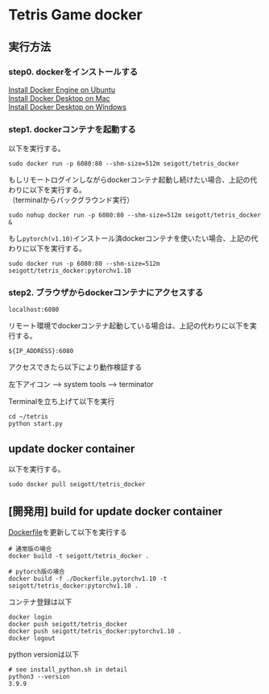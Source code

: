 # Tetris Game docker

## 実行方法

### step0. dockerをインストールする

[Install Docker Engine on Ubuntu](https://docs.docker.com/engine/install/ubuntu) <br>
[Install Docker Desktop on Mac](https://docs.docker.com/docker-for-mac/install/) <br>
[Install Docker Desktop on Windows](https://docs.docker.com/docker-for-windows/install/) <br>

### step1. dockerコンテナを起動する

以下を実行する。

```
sudo docker run -p 6080:80 --shm-size=512m seigott/tetris_docker
```

もしリモートログインしながらdockerコンテナ起動し続けたい場合、上記の代わりに以下を実行する。<br>
（terminalからバックグラウンド実行）<br>

```
sudo nohup docker run -p 6080:80 --shm-size=512m seigott/tetris_docker &
```

もし`pytorch(v1.10)`インストール済dockerコンテナを使いたい場合、上記の代わりに以下を実行する。<br>

```
sudo docker run -p 6080:80 --shm-size=512m seigott/tetris_docker:pytorchv1.10
```

### step2. ブラウザからdockerコンテナにアクセスする

```
localhost:6080
```

リモート環境でdockerコンテナ起動している場合は、上記の代わりに以下を実行する。<br>

```
${IP_ADDRESS}:6080
```

アクセスできたら以下により動作検証する

左下アイコン --> system tools --> terminator

Terminalを立ち上げて以下を実行

```
cd ~/tetris
python start.py
```

## update docker container

以下を実行する。

```
sudo docker pull seigott/tetris_docker
```

## [開発用] build for update docker container

[Dockerfile](./Dockerfile)を更新して以下を実行する

```
# 通常版の場合
docker build -t seigott/tetris_docker .

# pytorch版の場合
docker build -f ./Dockerfile.pytorchv1.10 -t seigott/tetris_docker:pytorchv1.10 .
```

コンテナ登録は以下

```
docker login
docker push seigott/tetris_docker
docker push seigott/tetris_docker:pytorchv1.10 .
docker logout
```

python versionは以下

```
# see install_python.sh in detail
python3 --version
3.9.9
```

